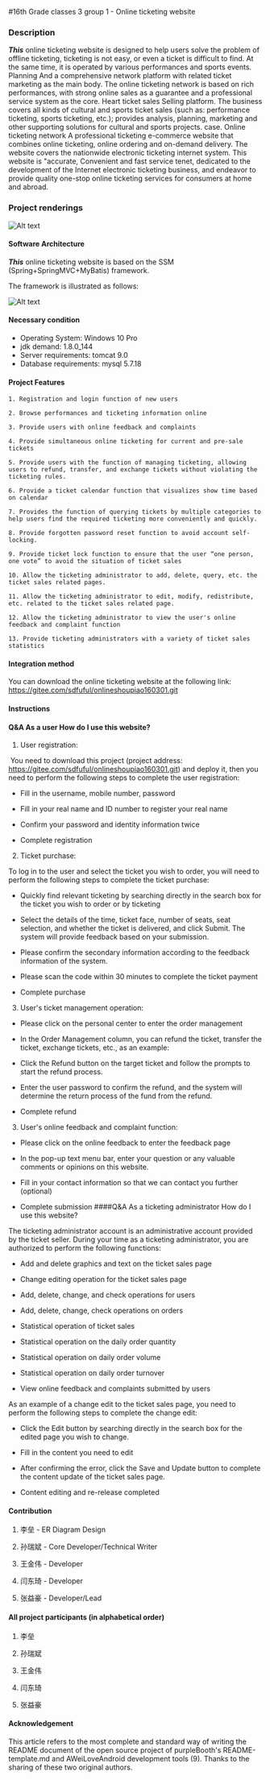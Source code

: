 #16th Grade classes 3 group 1 - Online ticketing website

### Description
***This***  online ticketing website is designed to help users solve the problem of offline ticketing, ticketing is not easy, or even a ticket is difficult to find. At the same time, it is operated by various performances and sports events.
Planning
And a comprehensive network platform with related ticket marketing as the main body. The online ticketing network is based on rich performances, with strong online sales as a guarantee and a professional service system as the core.
Heart ticket sales
Selling platform. The business covers all kinds of cultural and sports ticket sales (such as: performance ticketing, sports ticketing, etc.); provides analysis, planning, marketing and other supporting solutions for cultural and sports projects.
case. Online ticketing network
A professional ticketing e-commerce website that combines online ticketing, online ordering and on-demand delivery. The website covers the nationwide electronic ticketing internet system.
This website is "accurate,
Convenient and fast service tenet, dedicated to the development of the Internet electronic ticketing business, and endeavor to provide quality one-stop online ticketing services for consumers at home and abroad.

### Project renderings
![Alt text](https://timgsa.baidu.com/timg?image&quality=80&size=b9999_10000&sec=1573060635351&di=b347c803c14372c76ca5e8f65e148445&imgtype=0&src=http%3A%2F%2Fg.hiphotos.baidu.com%2Fzhidao%2Fpic%2Fitem%2F9c16fdfaaf51f3de8a23dee795eef01f3b29799b.jpg)


#### Software Architecture

***This*** online ticketing website is based on the SSM (Spring+SpringMVC+MyBatis) framework.

The framework is illustrated as follows:

![Alt text](https://timgsa.baidu.com/timg?image&quality=80&size=b9999_10000&sec=1573096262528&di=4cb661cc8a1d7bc0b113f4fe18d27cc9&imgtype=0&src=http%3A%2F%2Fupload.mobiletrain.org%2F2018%2F0920%2F1537433411202.png)

#### Necessary condition
 * Operating System: Windows 10 Pro
 * jdk demand: 1.8.0_144
 * Server requirements: tomcat 9.0
 * Database requirements: mysql 5.7.18

#### Project Features
    1. Registration and login function of new users
     
    2. Browse performances and ticketing information online
     
    3. Provide users with online feedback and complaints
     
    4. Provide simultaneous online ticketing for current and pre-sale tickets
     
    5. Provide users with the function of managing ticketing, allowing users to refund, transfer, and exchange tickets without violating the ticketing rules.
     
    6. Provide a ticket calendar function that visualizes show time based on calendar
     
    7. Provides the function of querying tickets by multiple categories to help users find the required ticketing more conveniently and quickly.
     
    8. Provide forgotten password reset function to avoid account self-locking.
     
    9. Provide ticket lock function to ensure that the user “one person, one vote” to avoid the situation of ticket sales
     
    10. Allow the ticketing administrator to add, delete, query, etc. the ticket sales related pages.
     
    11. Allow the ticketing administrator to edit, modify, redistribute, etc. related to the ticket sales related page.
     
    12. Allow the ticketing administrator to view the user's online feedback and complaint function
     
    13. Provide ticketing administrators with a variety of ticket sales statistics

#### Integration method
  You can download the online ticketing website at the following link: <https://gitee.com/sdfuful/onlineshoupiao160301.git>

#### Instructions
#### Q&A As a user How do I use this website?
1. User registration:

 You need to download this project (project address: <https://gitee.com/sdfuful/onlineshoupiao160301.git>) and deploy it, then you need to perform the following steps to complete the user registration:
* Fill in the username, mobile number, password

* Fill in your real name and ID number to register your real name

* Confirm your password and identity information twice

* Complete registration
  
2. Ticket purchase:

To log in to the user and select the ticket you wish to order, you will need to perform the following steps to complete the ticket purchase:
* Quickly find relevant ticketing by searching directly in the search box for the ticket you wish to order or by ticketing

* Select the details of the time, ticket face, number of seats, seat selection, and whether the ticket is delivered, and click Submit. The system will provide feedback based on your submission.

* Please confirm the secondary information according to the feedback information of the system.

* Please scan the code within 30 minutes to complete the ticket payment

* Complete purchase
    
3. User's ticket management operation:
* Please click on the personal center to enter the order management

* In the Order Management column, you can refund the ticket, transfer the ticket, exchange tickets, etc., as an example:

* Click the Refund button on the target ticket and follow the prompts to start the refund process.

* Enter the user password to confirm the refund, and the system will determine the return process of the fund from the refund.

* Complete refund
  
      
3. User's online feedback and complaint function:
* Please click on the online feedback to enter the feedback page

* In the pop-up text menu bar, enter your question or any valuable comments or opinions on this website.

* Fill in your contact information so that we can contact you further (optional)

* Complete submission
####Q&A As a ticketing administrator How do I use this website?

The ticketing administrator account is an administrative account provided by the ticket seller. During your time as a ticketing administrator, you are authorized to perform the following functions:
* Add and delete graphics and text on the ticket sales page

* Change editing operation for the ticket sales page

* Add, delete, change, and check operations for users

* Add, delete, change, check operations on orders

* Statistical operation of ticket sales

* Statistical operation on the daily order quantity

* Statistical operation on daily order volume

* Statistical operation on daily order turnover

* View online feedback and complaints submitted by users

As an example of a change edit to the ticket sales page, you need to perform the following steps to complete the change edit:
* Click the Edit button by searching directly in the search box for the edited page you wish to change.

* Fill in the content you need to edit

* After confirming the error, click the Save and Update button to complete the content update of the ticket sales page.

* Content editing and re-release completed


#### Contribution

1.  李垒    - ER Diagram Design

2.  孙瑞斌  - Core Developer/Technical Writer

3.  王金伟  - Developer

4.  闫东琦  - Developer

5.  张益豪  - Developer/Lead

#### All project participants (in alphabetical order)

1.  李垒  

2.  孙瑞斌

3.  王金伟

4.  闫东琦

5.  张益豪
#### Acknowledgement
     
   This article refers to the most complete and standard way of writing the README document of the open source project of purpleBooth's README-template.md and AWeiLoveAndroid development tools (9).
   Thanks to the sharing of these two original authors.